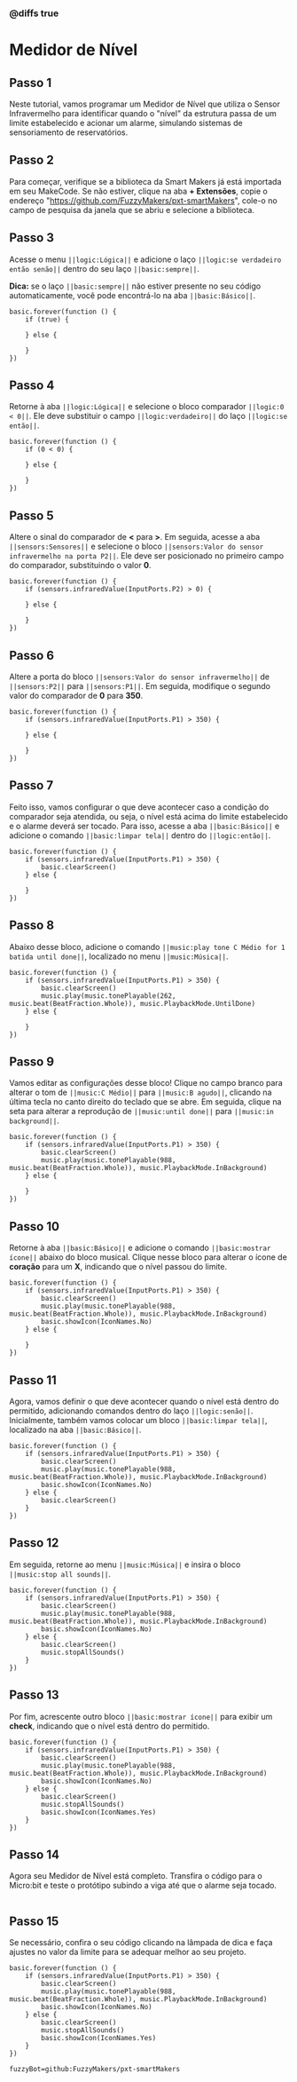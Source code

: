 ### @diffs true
# Medidor de Nível

## Passo 1
Neste tutorial, vamos programar um Medidor de Nível que utiliza o Sensor Infravermelho
para identificar quando o "nível" da estrutura passa de um limite estabelecido e acionar um alarme, simulando 
sistemas de sensoriamento de reservatórios.

## Passo 2
Para começar, verifique se a biblioteca da Smart Makers já está importada em seu MakeCode.
Se não estiver, clique na aba **+ Extensões**, copie o endereço "https://github.com/FuzzyMakers/pxt-smartMakers",
cole-o no campo de pesquisa da janela que se abriu e selecione a biblioteca.

## Passo 3
Acesse o menu ``||logic:Lógica||`` e adicione o laço ``||logic:se verdadeiro então senão||`` dentro do seu laço ``||basic:sempre||``.

**Dica:** se o laço ``||basic:sempre||`` não estiver presente no seu código automaticamente, você pode encontrá-lo na aba ``||basic:Básico||``.

```blocks
basic.forever(function () {
    if (true) {
    	
    } else {
    	
    }
})
```

## Passo 4 
Retorne à aba ``||logic:Lógica||`` e selecione o bloco comparador ``||logic:0 < 0||``. Ele deve substituir
o campo ``||logic:verdadeiro||`` do laço ``||logic:se então||``.

```blocks
basic.forever(function () {
    if (0 < 0) {
    	
    } else {
    	
    }
})
```

## Passo 5
Altere o sinal do comparador de **<** para **>**. Em seguida, acesse a aba ``||sensors:Sensores||`` e selecione o bloco 
``||sensors:Valor do sensor infravermelho na porta P2||``. Ele deve ser posicionado no primeiro campo do comparador, substituindo o valor **0**.

```blocks
basic.forever(function () {
    if (sensors.infraredValue(InputPorts.P2) > 0) {
    	
    } else {
    	
    }
})
```

## Passo 6
Altere a porta do bloco ``||sensors:Valor do sensor infravermelho||`` de ``||sensors:P2||`` para ``||sensors:P1||``. Em seguida,
modifique o segundo valor do comparador de **0** para **350**.

```blocks
basic.forever(function () {
    if (sensors.infraredValue(InputPorts.P1) > 350) {
    	
    } else {
    	
    }
})
```

## Passo 7
Feito isso, vamos configurar o que deve acontecer caso a condição do comparador seja atendida, ou seja, o nível está acima do limite estabelecido e o alarme deverá ser tocado. 
Para isso, acesse a aba ``||basic:Básico||`` e adicione o comando ``||basic:limpar tela||`` dentro do ``||logic:então||``.

```blocks
basic.forever(function () {
    if (sensors.infraredValue(InputPorts.P1) > 350) {
        basic.clearScreen()
    } else {
    	
    }
})
```

## Passo 8
Abaixo desse bloco, adicione o comando ``||music:play tone C Médio for 1 batida until done||``, localizado no menu ``||music:Música||``. 

```blocks
basic.forever(function () {
    if (sensors.infraredValue(InputPorts.P1) > 350) {
        basic.clearScreen()
        music.play(music.tonePlayable(262, music.beat(BeatFraction.Whole)), music.PlaybackMode.UntilDone)
    } else {
    	
    }
})
```

## Passo 9
Vamos editar as configurações desse bloco! Clique no campo branco para alterar o tom de ``||music:C Médio||`` para ``||music:B agudo||``, clicando na última tecla 
no canto direito do teclado que se abre. Em seguida, clique na seta para alterar a reprodução de ``||music:until done||`` para ``||music:in background||``.

```blocks
basic.forever(function () {
    if (sensors.infraredValue(InputPorts.P1) > 350) {
        basic.clearScreen()
        music.play(music.tonePlayable(988, music.beat(BeatFraction.Whole)), music.PlaybackMode.InBackground)
    } else {
    	
    }
})
```

## Passo 10
Retorne à aba ``||basic:Básico||`` e adicione o comando ``||basic:mostrar ícone||`` abaixo do bloco musical.
Clique nesse bloco para alterar o ícone de **coração** para um **X**, indicando que o nível passou do limite.

```blocks
basic.forever(function () {
    if (sensors.infraredValue(InputPorts.P1) > 350) {
        basic.clearScreen()
        music.play(music.tonePlayable(988, music.beat(BeatFraction.Whole)), music.PlaybackMode.InBackground)
        basic.showIcon(IconNames.No)
    } else {
    	
    }
})
```

## Passo 11
Agora, vamos definir o que deve acontecer quando o nível está dentro do permitido, adicionando comandos dentro do laço 
``||logic:senão||``. Inicialmente, também vamos colocar um bloco ``||basic:limpar tela||``, localizado na aba ``||basic:Básico||``.

```blocks
basic.forever(function () {
    if (sensors.infraredValue(InputPorts.P1) > 350) {
        basic.clearScreen()
        music.play(music.tonePlayable(988, music.beat(BeatFraction.Whole)), music.PlaybackMode.InBackground)
        basic.showIcon(IconNames.No)
    } else {
        basic.clearScreen()
    }
})
```

## Passo 12
Em seguida, retorne ao menu ``||music:Música||`` e insira o bloco ``||music:stop all sounds||``.

```blocks
basic.forever(function () {
    if (sensors.infraredValue(InputPorts.P1) > 350) {
        basic.clearScreen()
        music.play(music.tonePlayable(988, music.beat(BeatFraction.Whole)), music.PlaybackMode.InBackground)
        basic.showIcon(IconNames.No)
    } else {
        basic.clearScreen()
        music.stopAllSounds()
    }
})
```

## Passo 13
Por fim, acrescente outro bloco ``||basic:mostrar ícone||`` para exibir um **check**, indicando que o nível está
dentro do permitido.

```blocks
basic.forever(function () {
    if (sensors.infraredValue(InputPorts.P1) > 350) {
        basic.clearScreen()
        music.play(music.tonePlayable(988, music.beat(BeatFraction.Whole)), music.PlaybackMode.InBackground)
        basic.showIcon(IconNames.No)
    } else {
        basic.clearScreen()
        music.stopAllSounds()
        basic.showIcon(IconNames.Yes)
    }
})
```

## Passo 14
Agora seu Medidor de Nível está completo. Transfira o código para o Micro:bit e teste o protótipo
subindo a viga até que o alarme seja tocado.

```blocks
```

## Passo 15
Se necessário, confira o seu código clicando na lâmpada de dica e faça ajustes no valor da limite para se adequar melhor ao seu projeto.

```blocks
basic.forever(function () {
    if (sensors.infraredValue(InputPorts.P1) > 350) {
        basic.clearScreen()
        music.play(music.tonePlayable(988, music.beat(BeatFraction.Whole)), music.PlaybackMode.InBackground)
        basic.showIcon(IconNames.No)
    } else {
        basic.clearScreen()
        music.stopAllSounds()
        basic.showIcon(IconNames.Yes)
    }
})
```

```package
fuzzyBot=github:FuzzyMakers/pxt-smartMakers
```